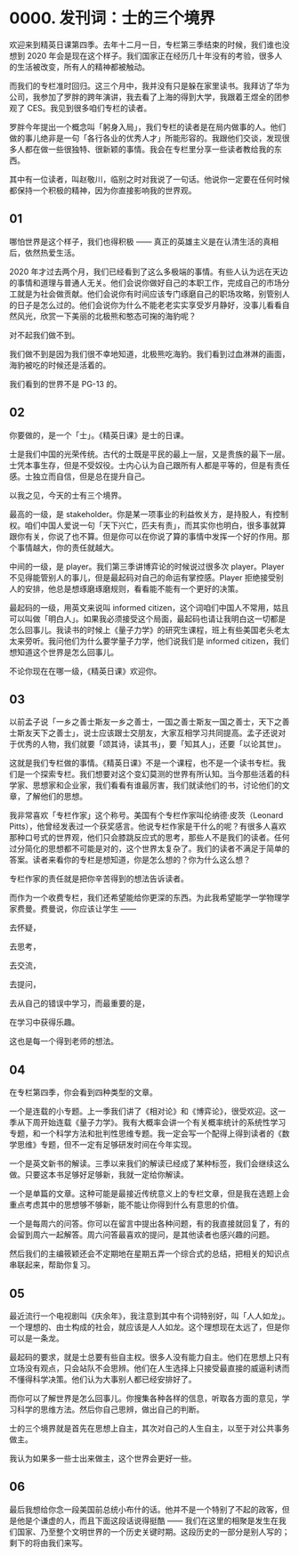 # 0000. 发刊词：士的三个境界

欢迎来到精英日课第四季。去年十二月一日，专栏第三季结束的时候，我们谁也没想到 2020 年会是现在这个样子。我们国家正在经历几十年没有的考验，很多人的生活被改变，所有人的精神都被触动。

而我们的专栏准时回归。这三个月中，我并没有只是躲在家里读书。我拜访了华为公司，我参加了罗胖的跨年演讲，我去看了上海的得到大学，我跟着王煜全的团参观了 CES。我见到很多咱们专栏的读者。

罗胖今年提出一个概念叫「躬身入局」，我们专栏的读者是在局内做事的人。他们做的事儿绝非是一句「各行各业的优秀人才」所能形容的。我跟他们交谈，发现很多人都在做一些很独特、很新颖的事情。我会在专栏里分享一些读者教给我的东西。

其中有一位读者，叫赵敬川，临别之时对我说了一句话。他说你一定要在任何时候都保持一个积极的精神，因为你直接影响我的世界观。

## 01

哪怕世界是这个样子，我们也得积极 —— 真正的英雄主义是在认清生活的真相后，依然热爱生活。

2020 年才过去两个月，我们已经看到了这么多极端的事情。有些人认为远在天边的事情和道理与普通人无关。他们会说你做好自己的本职工作，完成自己的市场分工就是为社会做贡献。他们会说你有时间应该专门琢磨自己的职场攻略，别管别人的日子是怎么过的。他们会说你为什么不能老老实实享受岁月静好，没事儿看看自然风光，欣赏一下美丽的北极熊和憨态可掬的海豹呢？

对不起我们做不到。

我们做不到是因为我们很不幸地知道，北极熊吃海豹。我们看到过血淋淋的画面，海豹被吃的时候还是活着的。

我们看到的世界不是 PG-13 的。

## 02

你要做的，是一个「士」。《精英日课》是士的日课。

士是我们中国的光荣传统。古代的士既是平民的最上一层，又是贵族的最下一层。士凭本事生存，但是不受奴役。士内心认为自己跟所有人都是平等的，但是有责任感。士独立而自信，但是总在提升自己。

以我之见，今天的士有三个境界。

最高的一级，是 stakeholder。你是某一项事业的利益攸关方，是持股人，有控制权。咱们中国人爱说一句「天下兴亡，匹夫有责」，而其实你也明白，很多事就算跟你有关，你说了也不算。但是你可以在你说了算的事情中发挥一个好的作用。那个事情越大，你的责任就越大。

中间的一级，是 player。我们第三季讲博弈论的时候说过很多次 player。Player 不见得能管别人的事儿，但是最起码对自己的命运有掌控感。Player 拒绝接受别人的安排，他总是想琢磨琢磨规则，看看能不能有一个更好的决策。

最起码的一级，用英文来说叫 informed citizen，这个词咱们中国人不常用，姑且可以叫做「明白人」。如果我必须接受这个局面，最起码也请让我明白这一切都是怎么回事儿。我读书的时候上《量子力学》的研究生课程，班上有些美国老头老太太来旁听。我问他们为什么要学量子力学，他们说我们是 informed citizen，我们想知道这个世界是怎么回事儿。

不论你现在在哪一级，《精英日课》欢迎你。

## 03

以前孟子说「一乡之善士斯友一乡之善士，一国之善士斯友一国之善士，天下之善士斯友天下之善士」，说士应该跟士交朋友，大家互相学习共同提高。孟子还说对于优秀的人物，我们就要「颂其诗，读其书」，要「知其人」，还要「以论其世」。

这就是我们专栏做的事情。《精英日课》不是一个课程，也不是一个读书专栏。我们是一个探索专栏。我们想要对这个变幻莫测的世界有所认知。当今那些活着的科学家、思想家和企业家，我们看看有谁最厉害，我们就读他们的书，讨论他们的文章，了解他们的思想。

我非常喜欢「专栏作家」这个称号。美国有个专栏作家叫伦纳德·皮茨（Leonard Pitts），他曾经发表过一个获奖感言。他说专栏作家是干什么的呢？有很多人喜欢那种口号式的世界观，他们只会膝跳反应式的思考，那些人不是我们的读者。任何过分简化的思想都不可能是对的，这个世界太复杂了。我们的读者不满足于简单的答案。读者来看你的专栏是想知道，你是怎么想的？你为什么这么想？

专栏作家的责任就是把你辛苦得到的想法告诉读者。

而作为一个收费专栏，我们还希望能给你更深的东西。为此我希望能学一学物理学家费曼。费曼说，你应该让学生 ——

去怀疑，

去思考，

去交流，

去提问，

去从自己的错误中学习，而最重要的是，

在学习中获得乐趣。

这也是每一个得到老师的想法。

## 04

在专栏第四季，你会看到四种类型的文章。

一个是连载的小专题。上一季我们讲了《相对论》和《博弈论》，很受欢迎。这一季从下周开始连载《量子力学》。我有大概率会讲一个有关概率统计的系统性学习专题，和一个科学方法和批判性思维专题。我一定会写一个配得上得到读者的《数学思维》专题，但不一定有足够研发时间在今年实现。

一个是英文新书的解读。三季以来我们的解读已经成了某种标签，我们会继续这么做。只要这本书足够好足够新，我就一定给你解读。

一个是单篇的文章。这种可能是最接近传统意义上的专栏文章，但是我在选题上会重点考虑其中的思想够不够新，能不能让你得到什么有意思的价值。

一个是每周六的问答。你可以在留言中提出各种问题，有的我直接就回复了，有的会留到周六一起解答。周六问答最喜欢的提问，是其他读者也感兴趣的问题。

然后我们的主编筱颖还会不定期地在星期五弄一个综合式的总结，把相关的知识点串联起来，帮助你复习。

## 05

最近流行一个电视剧叫《庆余年》，我注意到其中有个词特别好，叫「人人如龙」。一个理想的、由士构成的社会，就应该是人人如龙。这个理想现在太远了，但是你可以是一条龙。

最起码的要求，就是士总要有些自主权。很多人没有能力自主。他们在思想上只有立场没有观点，只会站队不会思辨。他们在人生选择上只接受最直接的威逼利诱而不懂得科学决策。他们认为大事别人都已经安排好了。

而你可以了解世界是怎么回事儿。你搜集各种各样的信息，听取各方面的意见，学习科学的思维方法。然后你自己思辨，做出自己的判断。

士的三个境界就是首先在思想上自主，其次对自己的人生自主，以至于对公共事务做主。

我认为如果多一些士出来做主，这个世界会更好一些。

## 06

最后我想给你念一段美国前总统小布什的话。他并不是一个特别了不起的政客，但是他是个谦虚的人，而且下面这段话说得挺酷 —— 我们在这里的相聚是发生在我们国家、乃至整个文明世界的一个历史关键时期。这段历史的一部分是别人写的；剩下的将由我们来写。